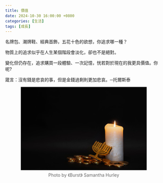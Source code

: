 ```yaml
---
title: 價值
date: 2024-10-30 16:00:00 +0800
categories: [生活]
tags: [成長]
---
```


名牌包、潮牌鞋、經典首飾，五花十色的欲想，你追求哪一種？

物質上的追求似乎在人生某個階段會淡化，卻也不是絕對。

變化但仍存在，追求購買一段體驗、一次記憶，恍若對於現在的我更具價值。你呢?

箴言：沒有錢是悲哀的事，但是金錢過剩則更加悲哀。─托爾斯泰

<div style="text-align: center;">
  <img src="/assets/img/posts/20241030.jpg" alt="價值：一元不是一元" style="width: 80%; height: auto; display: block; margin: auto;" />
  <p style="font-size: 14px; color: #666; margin-top: 6px;">
    Photo by 《Burst》 Samantha Hurley
</p>
</div>